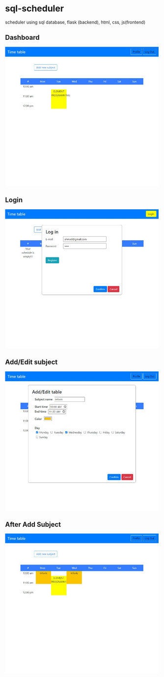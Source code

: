 # sql-scheduler
scheduler using sql database, flask (backend), html, css, js(frontend)

## Dashboard

<img src="dashboard.JPG" width="500" >

## Login

<img src="login.JPG" width="500" >

## Add/Edit subject

<img src="addedit.JPG" width="500" >

## After Add Subject

<img src="afteradd.JPG" width="500" >
